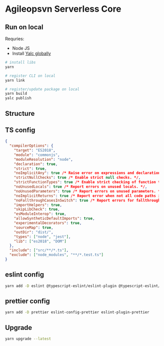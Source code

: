 # Agileopsvn Serverless Core

## Run on local

Requries:

- Node JS
- Install [Yalc globally](https://github.com/wclr/yalc)

```bash
# install libs
yarn

# register CLI on local
yarn link

# register/update package on local
yarn build
yalc publish
```

## Structure

## TS config

```json
{
  "compilerOptions": {
    "target": "ES2018",
    "module": "commonjs",
    "moduleResolution": "node",
    "declaration": true,
    "strict": true,
    "noImplicitAny": true /* Raise error on expressions and declarations with an implied 'any' type. */,
    "strictNullChecks": true /* Enable strict null checks. */,
    "strictFunctionTypes": true /* Enable strict checking of function types. */,
    "noUnusedLocals": true /* Report errors on unused locals. */,
    "noUnusedParameters": true /* Report errors on unused parameters. */,
    "noImplicitReturns": true /* Report error when not all code paths in function return a value. */,
    "noFallthroughCasesInSwitch": true /* Report errors for fallthrough cases in switch statement. */,
    "importHelpers": true,
    "skipLibCheck": true,
    "esModuleInterop": true,
    "allowSyntheticDefaultImports": true,
    "experimentalDecorators": true,
    "sourceMap": true,
    "outDir": "dist/",
    "types": ["node", "jest"],
    "lib": ["es2018", "DOM"]
  },
  "include": ["src/**/*.ts"],
  "exclude": ["node_modules", "**/*.test.ts"]
}
```

## eslint config

```bash
yarn add -D eslint @typescript-eslint/eslint-plugin @typescript-eslint/parser
```

## prettier config

```bash
yarn add -D prettier eslint-config-prettier eslint-plugin-prettier
```

## Upgrade

```bash
yarn upgrade --latest
```
